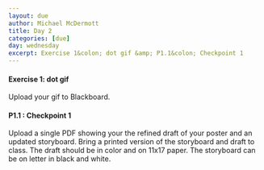 ```yaml
---
layout: due
author: Michael McDermott
title: Day 2
categories: [due]
day: wednesday
excerpt: Exercise 1&colon; dot gif &amp; P1.1&colon; Checkpoint 1
---
```

#### Exercise 1: dot gif
Upload your gif to Blackboard.

#### P1.1 : Checkpoint 1
Upload a single PDF showing your the refined draft of your poster and an updated storyboard. Bring a printed version of the storyboard and draft to class. The draft should be in color and on 11x17 paper. The storyboard can be on letter in black and white.

